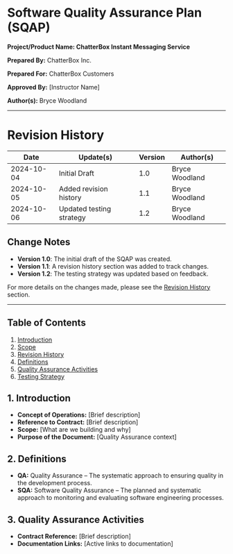 # Software Quality Assurance Plan (SQAP) 

**Project/Product Name: ChatterBox Instant Messaging Service**

**Prepared By:** ChatterBox Inc.

**Prepared For:** ChatterBox Customers

**Approved By:** [Instructor Name]

**Author(s):** Bryce Woodland

---

# Revision History


| Date       | Update(s)                | Version | Author(s)        |
|------------|--------------------------|---------|------------------|
| 2024-10-04 | Initial Draft            | 1.0     | Bryce Woodland   |
| 2024-10-05 | Added revision history   | 1.1     | Bryce Woodland   |
| 2024-10-06 | Updated testing strategy | 1.2     | Bryce Woodland   |

## Change Notes
- **Version 1.0**: The initial draft of the SQAP was created.
- **Version 1.1**: A revision history section was added to track changes.
- **Version 1.2**: The testing strategy was updated based on feedback.

For more details on the changes made, please see the [Revision History](#revision-history) section.

---

## Table of Contents
1. [Introduction](#introduction)  
2. [Scope](#scope)  
3. [Revision History](#revision-history)  
4. [Definitions](#definitions)  
5. [Quality Assurance Activities](#quality-assurance-activities)  
6. [Testing Strategy](#testing-strategy)  

## 1. Introduction
- **Concept of Operations:** [Brief description]
- **Reference to Contract:** [Brief description]
- **Scope:** [What are we building and why]
- **Purpose of the Document:** [Quality Assurance context]

## 2. Definitions
- **QA:** Quality Assurance – The systematic approach to ensuring quality in the development process.
- **SQA:** Software Quality Assurance – The planned and systematic approach to monitoring and evaluating software engineering processes.

## 3. Quality Assurance Activities
- **Contract Reference:** [Brief description]
- **Documentation Links:** [Active links to documentation]
